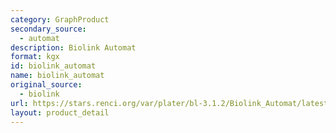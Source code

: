 ```yaml
---
category: GraphProduct
secondary_source:
  - automat
description: Biolink Automat
format: kgx
id: biolink_automat
name: biolink_automat
original_source:
  - biolink
url: https://stars.renci.org/var/plater/bl-3.1.2/Biolink_Automat/latest/kgx_files
layout: product_detail
---
```

